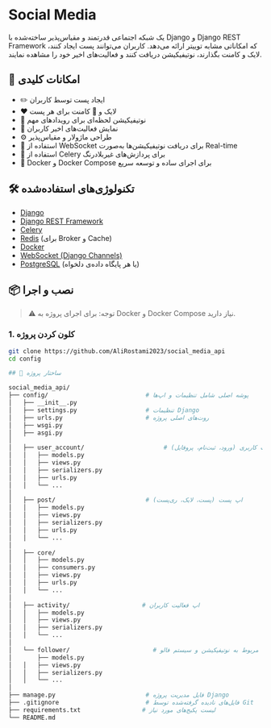 
# Social Media

یک شبکه اجتماعی قدرتمند و مقیاس‌پذیر ساخته‌شده با Django و Django REST Framework که امکاناتی مشابه توییتر ارائه می‌دهد. کاربران می‌توانند پست ایجاد کنند، لایک و کامنت بگذارند، نوتیفیکیشن دریافت کنند و فعالیت‌های اخیر خود را مشاهده نمایند.


## 🚀 امکانات کلیدی

- ✏️ ایجاد پست توسط کاربران
- ❤️ لایک و 💬 کامنت برای هر پست
- 🔔 نوتیفیکیشن لحظه‌ای برای رویدادهای مهم
- 📜 نمایش فعالیت‌های اخیر کاربران
- ⚙️ طراحی ماژولار و مقیاس‌پذیر
- 🧠 استفاده از WebSocket برای دریافت نوتیفیکیشن‌ها به‌صورت Real-time
- 🎯 استفاده از Celery برای پردازش‌های غیربلادرنگ
- 🐳 Docker و Docker Compose برای اجرای ساده و توسعه سریع



## 🛠️ تکنولوژی‌های استفاده‌شده

- [Django](https://www.djangoproject.com/)
- [Django REST Framework](https://www.django-rest-framework.org/)
- [Celery](https://docs.celeryq.dev/)
- [Redis](https://redis.io/) (برای Broker و Cache)
- [Docker](https://www.docker.com/)
- [WebSocket (Django Channels)](https://channels.readthedocs.io/en/stable/)
- [PostgreSQL](https://www.postgresql.org/) (یا هر پایگاه داده‌ی دلخواه)



## 📦 نصب و اجرا

> ⚠️ توجه: برای اجرای پروژه به Docker و Docker Compose نیاز دارید.

### 1. کلون کردن پروژه

```bash
git clone https://github.com/AliRostami2023/social_media_api
cd config

## 📁 ساختار پروژه

social_media_api/
├── config/                           # پوشه اصلی شامل تنظیمات و اپ‌ها
│   ├── __init__.py
│   ├── settings.py                   # تنظیمات Django
│   ├── urls.py                       # روت‌های اصلی پروژه
│   ├── wsgi.py
│   ├── asgi.py
│
│   ├── user_account/                      # اپ حساب کاربری (ورود، ثبت‌نام، پروفایل)
│   │   ├── models.py
│   │   ├── views.py
│   │   ├── serializers.py
│   │   ├── urls.py
│   │   └── ...
│
│   ├── post/                         # اپ پست (پست، لایک، ری‌پست)
│   │   ├── models.py
│   │   ├── views.py
│   │   ├── serializers.py
│   │   ├── urls.py
│   │   └── ...
│
│   ├── core/                 
│   │   ├── models.py
│   │   ├── consumers.py
│   │   ├── views.py
│   │   ├── urls.py
│   │   └── ...
│
│   ├── activity/                    # اپ فعالیت کاربران
│   │   ├── models.py
│   │   ├── views.py
│   │   ├── serializers.py
│   │   └── ...
│
│   └── follower/                       # مربوط به نوتیفیکیشن و سیستم فالو
│       ├── models.py
│   │   ├── views.py
│   │   ├── serializers.py
│   │   └── ...
│
├── manage.py                         # فایل مدیریت پروژه Django
├── .gitignore                        # فایل‌های نادیده گرفته‌شده توسط Git
├── requirements.txt                 # لیست پکیج‌های مورد نیاز
└── README.md

